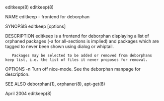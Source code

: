 editkeep(8)                                                                                                                                                                                       editkeep(8)

NAME
       editkeep - frontend for deborphan

SYNOPSIS
       editkeep [options]

DESCRIPTION
       editkeep is a frontend for deborphan displaying a list of orphaned packages (-a for all-sections is implied) and packages which are tagged to never been shown using dialog or whiptail.

       Packages may be selected to be added or removed from deborphans keep list, i.e. the list of files it never proposes for removal.

OPTIONS
       -n Turn off nice-mode.  See the deborphan manpage for description.

SEE ALSO
       deborphan(1), orphaner(8), apt-get(8)

April 2004                                                                                                                                                                                        editkeep(8)
